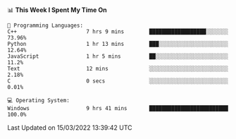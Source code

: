 
<!--START_SECTION:waka-->
📊 **This Week I Spent My Time On** 

```text
💬 Programming Languages: 
C++                      7 hrs 9 mins        ██████████████████░░░░░░░   73.96% 
Python                   1 hr 13 mins        ███░░░░░░░░░░░░░░░░░░░░░░   12.64% 
JavaScript               1 hr 5 mins         ██░░░░░░░░░░░░░░░░░░░░░░░   11.2% 
Text                     12 mins             ░░░░░░░░░░░░░░░░░░░░░░░░░   2.18% 
C                        0 secs              ░░░░░░░░░░░░░░░░░░░░░░░░░   0.01%

💻 Operating System: 
Windows                  9 hrs 41 mins       █████████████████████████   100.0%

```


 Last Updated on 15/03/2022 13:39:42 UTC
<!--END_SECTION:waka-->

